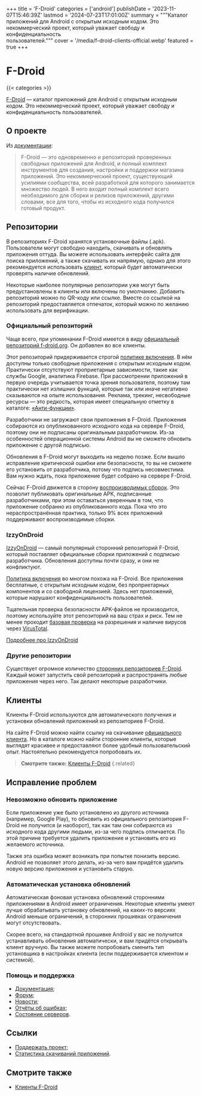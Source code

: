 +++
title = 'F-Droid'
categories = ['android']
publishDate = '2023-11-07T15:46:39Z'
lastmod = '2024-07-23T17:01:00Z'
summary = """Каталог приложений для Android с открытым исходным кодом. Это \
некоммерческий проект, который уважает свободу и конфиденциальность \
пользователей."""
cover = '/media/f-droid-clients-official.webp'
featured = true
+++
# F-Droid
{{< categories >}}

[F-Droid] — каталог приложений для Android с открытым исходным кодом. Это
некоммерческий проект, который уважает свободу и конфиденциальность
пользователей.

[F-Droid]: https://f-droid.org

## О проекте

Из [документации](https://f-droid.org/ru/docs):

> F-Droid — это одновременно и репозиторий проверенных свободных приложений для
Android, и полный комплект инструментов для создания, настройки и поддержки
магазина приложений. Это некоммерческий проект, существующий усилиями
сообщества, всей разработкой для которого занимается множество людей. В него
входит полный комплект всего необходимого для сборки и релизов приложений,
другими словами, все для того, чтобы из исходного кода получился готовый
продукт.

## Репозитории

В репозиториях F-Droid хранятся установочные файлы (.apk). Пользователи могут
свободно находить, скачивать и обновлять приложения оттуда. Вы можете
использовать интерфейс сайта для поиска приложений, а также скачивать их
напрямую, однако для этого рекомендуется использовать [клиент](#клиенты),
который будет автоматически проверять наличие обновлений.

Некоторые наиболее популярные репозитории уже могут быть предустановлены в
клиенты или включены по умолчанию. Добавить репозиторий можно по QR-коду или
ссылке. Вместе со ссылкой на репозиторий предоставляется отпечаток, который
можно по желанию использовать для верификации.

### Официальный репозиторий

Чаще всего, при упоминании F-Droid имеется в виду [официальный репозиторий
f-droid.org]. Он добавлен во все клиенты.

Этот репозиторий придерживается строгой [политике включения]. В нём доступны
только свободные приложения с открытым исходным кодом. Практически отсутствуют
проприетарные зависимости, такие как службы Google, аналитика Firebase. При
рассмотрении приложений в первую очередь учитывается точка зрения пользователя,
поэтому там практически нет излишних функций, которые так или иначе негативно
сказываются на опыте использования. Реклама, трекинг, несвободные ресурсы — это
редкость, которая имеет специальную отметку в каталоге: [«Анти-функции»].

Разработчики не загружают свои приложения в F-Droid. Приложения собираются из
опубликованного исходного кода на сервере F-Droid, поэтому они не подписаны
оригинальным разработчиком. Из-за особенностей операционной системы Android вы
не сможете обновить приложение с другой подписью.

Обновления в F-Droid могут выходить на неделю позже. Если вышло исправление
критической ошибки или безопасности, то вы не сможете его установить от
разработчика, потому что подпись несовместима. Вам нужно ждать, пока приложение
будет собрано на сервере F-Droid.

Сейчас F-Droid движется в сторону [воспроизводимых сборок]. Это позволит
публиковать оригинальные APK, подписанные разработчиками, при этом оставаться
уверенным в том, что приложение собранно из опубликованного кода. Пока что это
нераспространённая практика, только 9% всех приложений поддерживают
воспроизводимые сборки.

[официальный репозиторий f-droid.org]: https://f-droid.org/packages
[политике включения]: https://f-droid.org/en/docs/Inclusion_Policy
[«Анти-функции»]: https://f-droid.org/ru/docs/Anti-Features
[воспроизводимых сборок]: https://f-droid.org/docs/Reproducible_Builds

### IzzyOnDroid

[IzzyOnDroid] — самый популярный сторонний репозиторий F-Droid, который
поставляет официальные сборки приложений с подписью разработчика. Обновления
доступны почти сразу, и они не конфликтуют.

[Политика включения] во многом похожа на F-Droid. Все приложения бесплатные,
с открытым исходным кодом, без проприетарных компонентов и со свободной
лицензией. Здесь нет приложений, которые нарушают конфиденциальность
пользователей.

Тщательная проверка безопасности APK-файлов не производится, поэтому
используйте этот репозиторий на ваш страх и риск. Тем не менее проходит
[базовая проверка] на разрешения и наличие вирусов через [VirusTotal].

[Подробнее про IzzyOnDroid](https://apt.izzysoft.de/fdroid/index/info)

[IzzyOnDroid]: https://apt.izzysoft.de/fdroid/repo
[Политика включения]: https://gitlab.com/IzzyOnDroid/repo/-/wikis/Inclusion%20Policy
[базовая проверка]: https://apt.izzysoft.de/fdroid/index/info#security
[VirusTotal]: https://www.virustotal.com

### Другие репозитории

Существует огромное количество [сторонних репозиториев F-Droid]. Каждый может
запустить свой репозиторий и распространять любые приложения через него. Так
делают некоторые разработчики.

[сторонних репозиториев F-Droid]: https://forum.f-droid.org/t/known-repositories/721

## Клиенты

Клиенты F-Droid используются для автоматического получения и установки
обновлений приложений из репозиториев F-Droid.

На сайте F-Droid можно найти ссылку на скачивание [официального клиента]. Но в
каталоге можно найти сторонние клиенты, которые выглядят красивее и
предоставляют более удобный пользовательский опыт. Настоятельно рекомендуется
попробовать их.

> **Смотрите также:** [Клиенты F-Droid]
{.related}

[официального клиента]: https://f-droid.org/F-Droid.apk

## Исправление проблем

### Невозможно обновить приложение

Если приложение уже было установлено из другого источника (например, Google
Play), то обновить из официального репозитория F-Droid не получится (и
наоборот), так как там они собираются из исходного кода другими людьми, из-за
чего подпись отличается. По этой причине требуется удалить приложение и
установить его из желаемого источника.

Также эта ошибка может возникать при попытке понизить версию. Android не
позволяет этого делать, из-за чего вам придётся удалить новую версию приложения
и установить старую.

### Автоматическая установка обновлений

Автоматическая фоновая установка обновлений сторонними приложениями в Android
имеет ограничения. Некоторые клиенты умеют лучше обрабатывать установку
обновлений, на каких-то версиях Android меньше ограничений, в сторонних
прошивках ограничения могут отсутствовать.

Скорее всего, на стандартной прошивке Android у вас не получится устанавливать
обновления автоматически, и вам придётся открывать клиент вручную. Вы также
можете попробовать сменить тип установщика в настройках клиента (если
поддерживается клиентом и системой).

### Помощь и поддержка

- [Документация](https://f-droid.org/docs);
- [Форум](https://forum.f-droid.org);
- [Новости](https://f-droid.org/news);
- [Отчёты об ошибках](https://f-droid.org/issues);
- [Состояние серверов](https://fdroidstatus.org/status/fdroid).

## Ссылки

- [Поддержать проект](https://f-droid.org/donate);
- [Статистика скачиваний приложений](https://divestos.org/pages/fdroid_stats).

## Смотрите также

- [Клиенты F-Droid]

[Клиенты F-Droid]: /wiki/f-droid-clients
